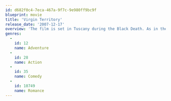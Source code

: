 ```yaml
---
id: d682f0c4-7eca-467a-9f7c-9e980ff9bc9f
blueprint: movie
title: 'Virgin Territory'
release_date: '2007-12-17'
overview: 'The film is set in Tuscany during the Black Death. As in the Decameron, ten young Florentines take refuge from the plague. But instead of telling stories, they have lusty adventures, bawdy exchanges, romance and swordplay. There are randy nuns, Saracen pirates, and a sexy cow.'
genres:
  -
    id: 12
    name: Adventure
  -
    id: 28
    name: Action
  -
    id: 35
    name: Comedy
  -
    id: 10749
    name: Romance
---
```

